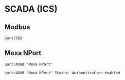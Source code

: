 # SCADA (ICS)

## Modbus

```
port:502
```

## Moxa NPort

```
port:4800 "Moxa NPort"

port:4800 "Moxa NPort" Status: Authentication enabled
```
